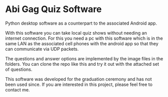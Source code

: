 # Abi Gag Quiz Software
Python desktop software as a counterpart to the associated Android app.

With this software you can take local quiz shows without needing an internet connection. For this you need a pc with this software which is in the same LAN as the associated cell phones with the android app so that they can communicate via UDP packets.

The questions and answer options are implemented by the image files in the folders. You can clone the repo like this and try it out with the attached set of questions.

This software was developed for the graduation ceremony and has not been used since. If you are interested in this project, please feel free to contact me.
